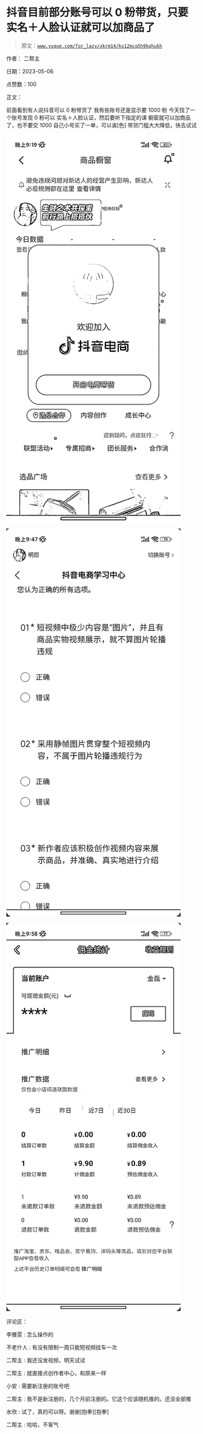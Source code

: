 # 抖音目前部分账号可以 0 粉带货，只要实名＋人脸认证就可以加商品了

> 原文：[`www.yuque.com/for_lazy/xkrm14/ks12mcq5h9kqhukh`](https://www.yuque.com/for_lazy/xkrm14/ks12mcq5h9kqhukh)

作者： 二帮主

日期：2023-05-06

点赞数：100

正文：

前面看到有人说抖音可以 0 粉带货了 我有些账号还是显示要 1000 粉 今天找了一个账号发现 0 粉可以 实名＋人脸认证，然后要听下指定的课 橱窗就可以加商品了，也不要交 1000 自己小号买了一单，可以诶[色] 带货门槛大大降低，快去试试

![](img/5572577cee24dc4f801c487985697510.png)

![](img/9b9187a3eb8982fd9c861299cd0a0720.png)

![](img/7c2c5209827a3a7db44fde4be911e98e.png)

评论区：

李雅雯 : 怎么操作的

不老什人 : 有没有限制一周只能短视频挂车一次

二帮主 : 我还没发视频，明天试试

二帮主 : 就直接点创作者中心，和原来一样

小安 : 需要新注册的账号吧

二帮主 : 我不是新注册的，几个月前注册的。它这个应该随机推的。还没全部推

水欣 : 试了，真的可以呀。谢谢[抱拳][抱拳]

二帮主 : 哈哈，不客气

